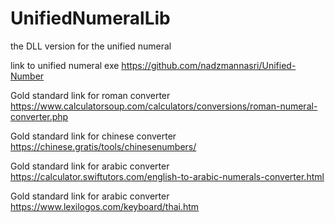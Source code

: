 # UnifiedNumeralLib

the DLL version for the unified numeral

link to unified numeral exe https://github.com/nadzmannasri/Unified-Number

Gold standard link for roman converter https://www.calculatorsoup.com/calculators/conversions/roman-numeral-converter.php

Gold standard link for chinese converter https://chinese.gratis/tools/chinesenumbers/

Gold standard link for arabic converter https://calculator.swiftutors.com/english-to-arabic-numerals-converter.html

Gold standard link for arabic converter https://www.lexilogos.com/keyboard/thai.htm
